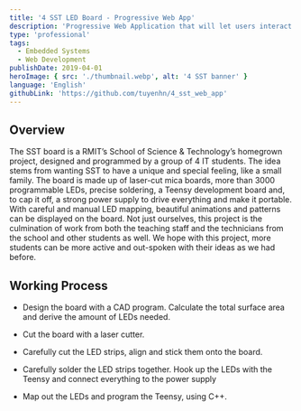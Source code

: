 ```yaml
---
title: '4 SST LED Board - Progressive Web App'
description: 'Progressive Web Application that will let users interact with the LEDs on the number 4 located at RMIT Vietnam, Building 2, Floor 4.'
type: 'professional'
tags:
  - Embedded Systems
  - Web Development
publishDate: 2019-04-01
heroImage: { src: './thumbnail.webp', alt: '4 SST banner' }
language: 'English'
githubLink: 'https://github.com/tuyenhn/4_sst_web_app'
---
```


## Overview

The SST board is a RMIT’s School of Science & Technology’s homegrown project, designed and programmed by a group of 4 IT students. The idea stems from wanting SST to have a unique and special feeling, like a small family. The board is made up of laser-cut mica boards, more than 3000 programmable LEDs, precise soldering, a Teensy development board and, to cap it off, a strong power supply to drive everything and make it portable. With careful and manual LED mapping, beautiful animations and patterns can be displayed on the board. Not just ourselves, this project is the culmination of work from both the teaching staff and the technicians from the school and other students as well. We hope with this project, more students can be more active and out-spoken with their ideas as we had before.

## Working Process

- Design the board with a CAD program. Calculate the total surface area and derive the amount of LEDs needed.

- Cut the board with a laser cutter.

- Carefully cut the LED strips, align and stick them onto the board.

- Carefully solder the LED strips together. Hook up the LEDs with the Teensy and connect everything to the power supply

- Map out the LEDs and program the Teensy, using C++.
